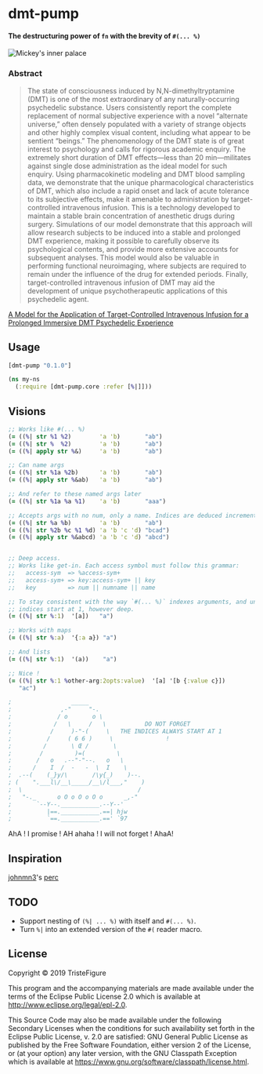 # dmt-pump

#### The destructuring power of `fn` with the brevity of `#(... %)`

![Mickey's inner palace](https://i.imgur.com/ecUyfVr.jpg)

### Abstract

> The state of consciousness induced by N,N-dimethyltryptamine (DMT) is one of the most extraordinary of any naturally-occurring psychedelic substance. Users consistently report the complete replacement of normal subjective experience with a novel “alternate universe,” often densely populated with a variety of strange objects and other highly complex visual content, including what appear to be sentient “beings.” The phenomenology of the DMT state is of great interest to psychology and calls for rigorous academic enquiry. The extremely short duration of DMT effects—less than 20 min—militates against single dose administration as the ideal model for such enquiry. Using pharmacokinetic modeling and DMT blood sampling data, we demonstrate that the unique pharmacological characteristics of DMT, which also include a rapid onset and lack of acute tolerance to its subjective effects, make it amenable to administration by target-controlled intravenous infusion. This is a technology developed to maintain a stable brain concentration of anesthetic drugs during surgery. Simulations of our model demonstrate that this approach will allow research subjects to be induced into a stable and prolonged DMT experience, making it possible to carefully observe its psychological contents, and provide more extensive accounts for subsequent analyses. This model would also be valuable in performing functional neuroimaging, where subjects are required to remain under the influence of the drug for extended periods. Finally, target-controlled intravenous infusion of DMT may aid the development of unique psychotherapeutic applications of this psychedelic agent.

[A Model for the Application of Target-Controlled Intravenous Infusion for a Prolonged Immersive DMT Psychedelic Experience](https://www.ncbi.nlm.nih.gov/pmc/articles/PMC4944667/)

## Usage

```clojure
[dmt-pump "0.1.0"]
```

```clojure
(ns my-ns
  (:require [dmt-pump.core :refer [%|]]))
```

## Visions

```clojure
;; Works like #(... %)
(= ((%| str %1 %2)        'a 'b)       "ab")
(= ((%| str %  %2)        'a 'b)       "ab")
(= ((%| apply str %&)     'a 'b)       "ab")

;; Can name args
(= ((%| str %1a %2b)      'a 'b)       "ab")
(= ((%| apply str %&ab)   'a 'b)       "ab")

;; And refer to these named args later
(= ((%| str %1a %a %1)    'a 'b)       "aaa")

;; Accepts args with no num, only a name. Indices are deduced incrementally.
(= ((%| str %a %b)        'a 'b)       "ab")
(= ((%| str %2b %c %1 %d) 'a 'b 'c 'd) "bcad")
(= ((%| apply str %&abcd) 'a 'b 'c 'd) "abcd")


;; Deep access.
;; Works like get-in. Each access symbol must follow this grammar:
;;   access-sym  => %access-sym+
;;   access-sym+ => key:access-sym+ || key
;;   key         => num || numname || name

;; To stay consistent with the way `#(... %)` indexes arguments, and unlike get-in,
;; indices start at 1, however deep.
(= ((%| str %:1)  '[a])   "a")

;; Works with maps
(= ((%| str %:a)  '{:a a}) "a")

;; And lists
(= ((%| str %:1)  '(a))    "a")

;; Nice !
(= ((%| str %:1 %other-arg:2opts:value)  '[a] '[b {:value c}])
   "ac")

;                 _____
;              ,-"     "-.
;             / o       o \
;            /   \     /   \           DO NOT FORGET
;           /     )-"-(     \   THE INDICES ALWAYS START AT 1
;          /     ( 6 6 )     \               !
;         /       \ Œ /       \
;        /         )=(         \
;       /   o   .--"-"--.   o   \
;      /    I  /  -   -  \  I    \
;  .--(    (_}y/\       /\y{_)    )--.
; (    ".___l\/__\_____/__\/l___,"    )
;  \                                 /
;   "-._      o O o O o O o      _,-"
;       `--Y--.___________.--Y--'
;          |==.___________.==| hjw
;          `==.___________.==' `97
```

AhA ! I promise ! AH ahaha ! I will not forget ! AhaA!

## Inspiration

[johnmn3](https://github.com/johnmn3)'s [perc](https://github.com/johnmn3/perc)

## TODO

- Support nesting of `(%| ... %)` with itself and `#(... %)`.
- Turn `%|` into an extended version of the `#(` reader macro.

## License

Copyright © 2019 TristeFigure

This program and the accompanying materials are made available under the
terms of the Eclipse Public License 2.0 which is available at
http://www.eclipse.org/legal/epl-2.0.

This Source Code may also be made available under the following Secondary
Licenses when the conditions for such availability set forth in the Eclipse
Public License, v. 2.0 are satisfied: GNU General Public License as published by
the Free Software Foundation, either version 2 of the License, or (at your
option) any later version, with the GNU Classpath Exception which is available
at https://www.gnu.org/software/classpath/license.html.

